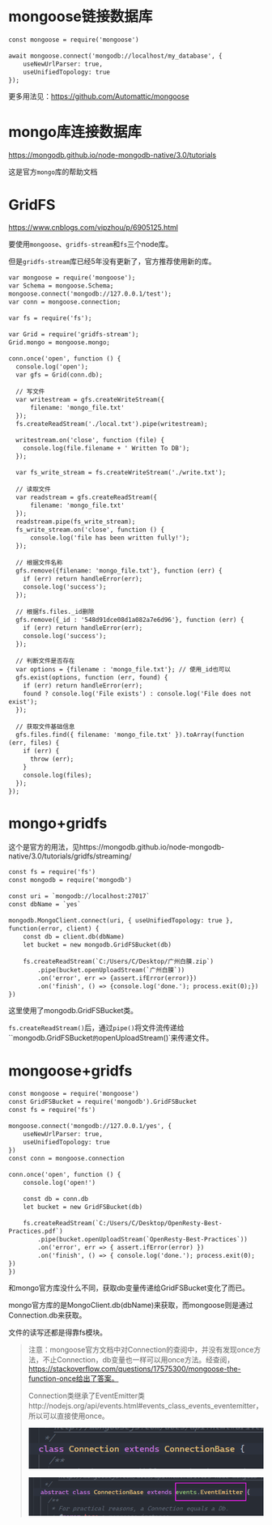 # mongoose链接数据库

``` JS
const mongoose = require('mongoose')

await mongoose.connect('mongodb://localhost/my_database', {
    useNewUrlParser: true,
    useUnifiedTopology: true
});
```

更多用法见：https://github.com/Automattic/mongoose

# mongo库连接数据库

https://mongodb.github.io/node-mongodb-native/3.0/tutorials

这是官方`mongo`库的帮助文档

# GridFS

https://www.cnblogs.com/vipzhou/p/6905125.html

要使用`mongoose`、`gridfs-stream`和`fs`三个node库。

但是`gridfs-stream`库已经5年没有更新了，官方推荐使用新的库。

``` JS
var mongoose = require('mongoose');
var Schema = mongoose.Schema;
mongoose.connect('mongodb://127.0.0.1/test');
var conn = mongoose.connection;
  
var fs = require('fs');
 
var Grid = require('gridfs-stream');
Grid.mongo = mongoose.mongo;
  
conn.once('open', function () {
  console.log('open');
  var gfs = Grid(conn.db);
 
  // 写文件
  var writestream = gfs.createWriteStream({
      filename: 'mongo_file.txt'
  });
  fs.createReadStream('./local.txt').pipe(writestream);
 
  writestream.on('close', function (file) {
    console.log(file.filename + ' Written To DB');
  });
 
  var fs_write_stream = fs.createWriteStream('./write.txt');
  
  // 读取文件
  var readstream = gfs.createReadStream({
      filename: 'mongo_file.txt'
  });
  readstream.pipe(fs_write_stream);
  fs_write_stream.on('close', function () {
      console.log('file has been written fully!');
  });
 
  // 根据文件名称
  gfs.remove({filename: 'mongo_file.txt'}, function (err) {
    if (err) return handleError(err);
    console.log('success');
  });
 
  // 根据fs.files._id删除
  gfs.remove({_id : '548d91dce08d1a082a7e6d96'}, function (err) {
    if (err) return handleError(err);
    console.log('success');
  });
 
  // 判断文件是否存在
  var options = {filename : 'mongo_file.txt'}; // 使用_id也可以
  gfs.exist(options, function (err, found) {
    if (err) return handleError(err);
    found ? console.log('File exists') : console.log('File does not exist');
  });
 
  // 获取文件基础信息
  gfs.files.find({ filename: 'mongo_file.txt' }).toArray(function (err, files) {
    if (err) {
      throw (err);
    }
    console.log(files);
  });
});
```

# mongo+gridfs

这个是官方的用法，见https://mongodb.github.io/node-mongodb-native/3.0/tutorials/gridfs/streaming/

``` JS
const fs = require('fs')
const mongodb = require('mongodb')

const uri = `mongodb://localhost:27017`
const dbName = `yes`

mongodb.MongoClient.connect(uri, { useUnifiedTopology: true }, function(error, client) {
    const db = client.db(dbName)
    let bucket = new mongodb.GridFSBucket(db)

    fs.createReadStream(`C:/Users/C/Desktop/广州白膜.zip`)
        .pipe(bucket.openUploadStream(`广州白膜`))
        .on('error', err => {assert.ifError(error)})
        .on('finish', () => {console.log('done.'); process.exit(0);})
})
```

这里使用了mongodb.GridFSBucket类。

`fs.createReadStream()`后，通过`pipe()`将文件流传递给``mongodb.GridFSBucket`的`openUploadStream()`来传递文件。

# mongoose+gridfs

``` JS
const mongoose = require('mongoose')
const GridFSBucket = require('mongodb').GridFSBucket
const fs = require('fs')

mongoose.connect('mongodb://127.0.0.1/yes', {
    useNewUrlParser: true,
    useUnifiedTopology: true
})
const conn = mongoose.connection

conn.once('open', function () {
    console.log('open!')
    
    const db = conn.db
    let bucket = new GridFSBucket(db)
    
    fs.createReadStream(`C:/Users/C/Desktop/OpenResty-Best-Practices.pdf`)
        .pipe(bucket.openUploadStream(`OpenResty-Best-Practices`))
        .on('error', err => { assert.ifError(error) })
        .on('finish', () => { console.log('done.'); process.exit(0); })
})
```

和mongo官方库没什么不同，获取db变量传递给GridFSBucket变化了而已。

mongo官方库的是MongoClient.db(dbName)来获取，而mongoose则是通过Connection.db来获取。

文件的读写还都是得靠fs模块。

> 注意：mongoose官方文档中对Connection的查阅中，并没有发现once方法，不止Connection，db变量也一样可以用once方法。经查阅，https://stackoverflow.com/questions/17575300/mongoose-the-function-once给出了答案。
>
> Connection类继承了EventEmitter类http://nodejs.org/api/events.html#events_class_events_eventemitter，所以可以直接使用once。
>
> ![image-20200513115207770](attachments/image-20200513115207770.png)
>
> ![image-20200513115127345](attachments/image-20200513115127345.png)